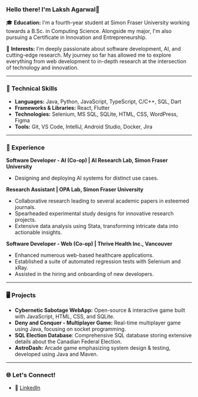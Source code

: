 ### Hello there! I'm Laksh Agarwal👋

🎓 **Education:** I'm a fourth-year student at Simon Fraser University working towards a B.Sc. in Computing Science. Alongside my major, I'm also pursuing a Certificate in Innovation and Entrepreneurship.

🔭 **Interests:** I'm deeply passionate about software development, AI, and cutting-edge research. My journey so far has allowed me to explore everything from web development to in-depth research at the intersection of technology and innovation.

---

### 🔧 Technical Skills

- **Languages:** Java, Python, JavaScript, TypeScript, C/C++, SQL, Dart
- **Frameworks & Libraries:** React, Flutter
- **Technologies:** Selenium, MS SQL, SQLite, HTML, CSS, WordPress, Figma
- **Tools:** Git, VS Code, IntelliJ, Android Studio, Docker, Jira

---

### 🧠 Experience

**Software Developer - AI (Co-op) | AI Research Lab, Simon Fraser University**
- Designing and deploying AI systems for distinct use cases.

**Research Assistant | OPA Lab, Simon Fraser University**
- Collaborative research leading to several academic papers in esteemed journals.
- Spearheaded experimental study designs for innovative research projects.
- Extensive data analysis using Stata, transforming intricate data into actionable insights.

**Software Developer - Web (Co-op) | Thrive Health Inc., Vancouver**
- Enhanced numerous web-based healthcare applications.
- Established a suite of automated regression tests with Selenium and xRay.
- Assisted in the hiring and onboarding of new developers.

---

### 🖥️ Projects

- **Cybernetic Sabotage WebApp:** Open-source & interactive game built with JavaScript, HTML, CSS, and SQLite.
- **Deny and Conquer - Multiplayer Game:** Real-time multiplayer game using Java, focusing on socket programming.
- **SQL Election Database**: Comprehensive SQL database storing extensive details about the Canadian Federal Election.
- **AstroDash:** Arcade game emphasizing system design & testing, developed using Java and Maven.

---

### 🌐 Let's Connect!

- 📌 [LinkedIn](https://linkedin.com/in/lakshagarwal)
